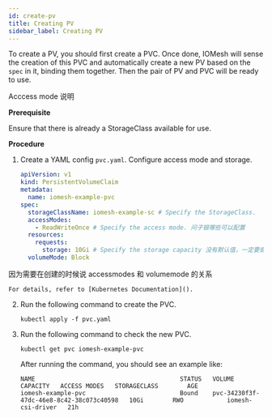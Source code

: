 ```yaml
---
id: create-pv
title: Creating PV
sidebar_label: Creating PV
---
```


To create a PV, you should first create a PVC. Once done, IOMesh will sense the creation of this PVC and automatically create a new PV based on the `spec` in it, binding them together. Then the pair of PV and PVC will be ready to use.

Acccess mode 说明


**Prerequisite**

Ensure that there is already a StorageClass available for use.

**Procedure**
1. Create a YAML config `pvc.yaml`. Configure access mode and storage.

    ```yaml
    apiVersion: v1
    kind: PersistentVolumeClaim
    metadata:
      name: iomesh-example-pvc
    spec:
      storageClassName: iomesh-example-sc # Specify the StorageClass.
      accessModes:
        - ReadWriteOnce # Specify the access mode. 问子银哪些可以配置
      resources:
        requests:
          storage: 10Gi # Specify the storage capacity 没有默认值，一定要做
      volumeMode: Block
    ```


因为需要在创建的时候说 accessmodes 和 volumemode 的关系

    For details, refer to [Kubernetes Documentation]().
  
2. Run the following command to create the PVC.

    ```
    kubectl apply -f pvc.yaml
    ```

3. Run the following command to check the new PVC.

    ```
    kubectl get pvc iomesh-example-pvc
    ```
   After running the command, you should see an example like:
    ```output
    NAME                                        STATUS   VOLUME                                     CAPACITY   ACCESS MODES   STORAGECLASS        AGE
    iomesh-example-pvc                          Bound    pvc-34230f3f-47dc-46e8-8c42-38c073c40598   10Gi        RWO            iomesh-csi-driver   21h   
    ```